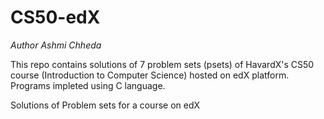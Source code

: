 # CS50-edX
*Author Ashmi Chheda*

This repo contains solutions of 7 problem sets (psets) of HavardX's CS50 course (Introduction to Computer Science) hosted on edX platform.
Programs impleted using C language.

Solutions of Problem sets for a course on edX
